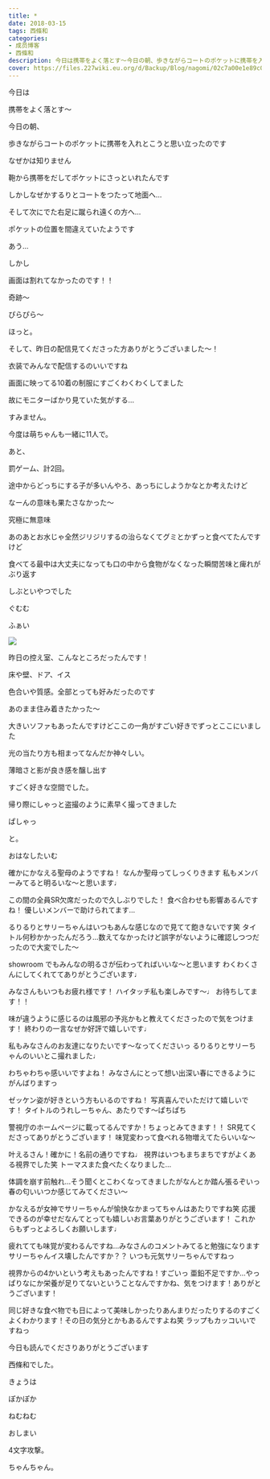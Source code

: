 ```yaml
---
title: *
date: 2018-03-15
tags: 西條和
categories: 
- 成员博客
- 西條和
description: 今日は携帯をよく落とす〜今日の朝、歩きながらコートのポケットに携帯を入れとこうと思い立ったのですなぜかは知りません...
cover: https://files.227wiki.eu.org/d/Backup/Blog/nagomi/02c7a00e1e89c0f3117d36c0a1248.jpg 
---
```









今日は




携帯をよく落とす〜






今日の朝、








歩きながらコートのポケットに携帯を入れとこうと思い立ったのです






なぜかは知りません









鞄から携帯をだしてポケットにさっといれたんです





しかしなぜかするりとコートをつたって地面へ…









そして次にでた右足に蹴られ遠くの方へ…











ポケットの位置を間違えていたようです






あう…






しかし







画面は割れてなかったのです！！







奇跡〜





ぴらぴら〜







ほっと。









そして、昨日の配信見てくださった方ありがとうございました〜！








衣装でみんなで配信するのいいですね





画面に映ってる10着の制服にすごくわくわくしてました







故にモニターばかり見ていた気がする…





すみません。




今度は萌ちゃんも一緒に11人で。






あと、






罰ゲーム、計2回。







途中からどっちにする子が多いんやろ、あっちにしようかなとか考えたけど








なーんの意味も果たさなかった〜






究極に無意味









あのあとお水じゃ全然ジリジリするの治らなくてグミとかずっと食べてたんですけど










食べてる最中は大丈夫になっても口の中から食物がなくなった瞬間苦味と痺れがぶり返す










しぶといやつでした





ぐむむ






ふぁい



![](https://files.227wiki.eu.org/d/Backup/Blog/nagomi/02c7a00e1e89c0f3117d36c0a1248.jpg)






昨日の控え室、こんなところだったんです！





床や壁、ドア、イス





色合いや質感。全部とっても好みだったのです






あのまま住み着きたかった〜







大きいソファもあったんですけどここの一角がすごい好きでずっとここにいました







光の当たり方も相まってなんだか神々しい。








薄暗さと影が良き感を醸し出す











すごく好きな空間でした。








帰り際にしゃっと盗撮のように素早く撮ってきました






ぱしゃっ






と。







おはなしたいむ





確かにかなえる聖母のようですね！
なんか聖母ってしっくりきます
私もメンバーみてると明るいな〜と思います♩






この間の全員SR欠席だったので久しぶりでした！
食べ合わせも影響あるんですね！
優しいメンバーで助けられてます…





るりるりとサリーちゃんはいつもあんな感じなので見てて飽きないです笑
タイトル何秒かかったんだろう…数えてなかったけど誤字がないように確認しつつだったので大変でした〜




showroom でもみんなの明るさが伝わってればいいな〜と思います
わくわくさんにしてくれててありがとうございます♩





みなさんもいつもお疲れ様です！
ハイタッチ私も楽しみです〜♩
お待ちしてます！！





味が違うように感じるのは風邪の予兆かもと教えてくださったので気をつけます！
終わりの一言なぜか好評で嬉しいです♩





私もみなさんのお友達になりたいです〜なってくださいっ
るりるりとサリーちゃんのいいとこ撮れました♩




わちゃわちゃ感いいですよね！
みなさんにとって想い出深い春にできるようにがんばりますっ





ゼッケン姿が好きという方もいるのですね！
写真喜んでいただけて嬉しいです！
タイトルのうれしーちゃん、あたりです〜ぱちぱち





警視庁のホームページに載ってるんですか！ちょっとみてきます！！
SR見てくださってありがとうございます！
味覚変わって食べれる物増えてたらいいな〜





叶えるさん！確かに！名前の通りですね♩
視界はいつもまちまちですがよくある視界でした笑
トーマスまた食べたくなりました…






体調を崩す前触れ…そう聞くとこわくなってきましたがなんとか踏ん張るぞいっ
春の匂いいつか感じてみてください〜






かなえるが女神でサリーちゃんが愉快なかまってちゃんはあたりですね笑
応援できるのが幸せだなんてとっても嬉しいお言葉ありがとうございます！
これからもずっとよろしくお願いします♩






疲れてても味覚が変わるんですね…みなさんのコメントみてると勉強になります
サリーちゃんイス壊したんですか？？
いつも元気サリーちゃんですねっ




視界からの4かいという考えもあったんですね！すごいっ
亜鉛不足ですか…やっぱりなにか栄養が足りてないということなんですかね、気をつけます！ありがとうございます！






同じ好きな食べ物でも日によって美味しかったりあんまりだったりするのすごくよくわかります！その日の気分とかもあるんですよね笑
ラップもカッコいいですねっ







今日も読んでくださりありがとうございます







西條和でした。







きょうは






ぽかぽか






ねむねむ





おしまい





4文字攻撃。




ちゃんちゃん。


